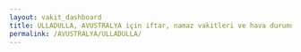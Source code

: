 ```yaml
---
layout: vakit_dashboard
title: ULLADULLA, AVUSTRALYA için iftar, namaz vakitleri ve hava durumu - ilçe/eyalet seç
permalink: /AVUSTRALYA/ULLADULLA/
---
```


<script type="text/javascript">
  var GLOBAL_COUNTRY = 'AVUSTRALYA';
  var GLOBAL_CITY = 'ULLADULLA';
  var GLOBAL_STATE = '';
  var lat = 72;
  var lon = 21;
</script>

